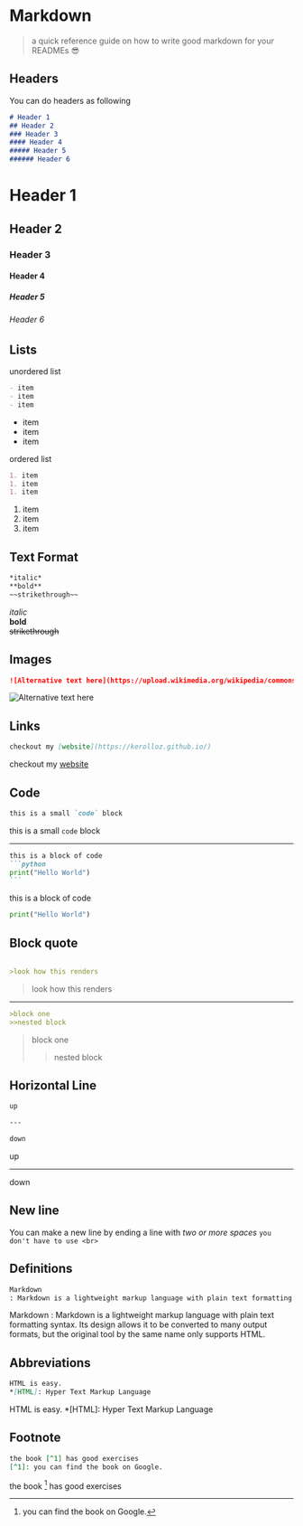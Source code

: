 # Markdown

> a quick reference guide on how to write good markdown for your READMEs :sunglasses:

## Headers

You can do headers as following

```markdown
# Header 1
## Header 2
### Header 3
#### Header 4
##### Header 5
###### Header 6
```

# Header 1
## Header 2
### Header 3
#### Header 4
##### Header 5
###### Header 6

## Lists

unordered list

```markdown
- item
- item
- item
```

- item
- item
- item

ordered list

```markdown
1. item
1. item
1. item
```

1. item
1. item
1. item

## Text Format

```markdown
*italic*
**bold**
~~strikethrough~~
```

*italic*  
**bold**  
~~strikethrough~~

## Images

```markdown
![Alternative text here](https://upload.wikimedia.org/wikipedia/commons/thumb/4/48/Markdown-mark.svg/1280px-Markdown-mark.svg.png)
```
![Alternative text here](https://upload.wikimedia.org/wikipedia/commons/thumb/4/48/Markdown-mark.svg/1280px-Markdown-mark.svg.png)

## Links

```markdown
checkout my [website](https://kerolloz.github.io/)
```
checkout my [website](https://kerolloz.github.io/)

## Code

```markdown
this is a small `code` block
```
this is a small `code` block

----

~~~~markdown
this is a block of code
```python
print("Hello World")
```
~~~~

this is a block of code
```python
print("Hello World")
```

## Block quote

```markdown

>look how this renders

```
>look how this renders

---

```markdown
>block one
>>nested block

```

>block one
>>nested block

## Horizontal Line

```markdown
up

---

down
```

up

---

down

## New line

You can make a new line by ending a line with *two or more spaces*
`you don't have to use <br>`

## Definitions

```markdown
Markdown
: Markdown is a lightweight markup language with plain text formatting syntax. Its design allows it to be converted to many output formats, but the original tool by the same name only supports HTML.
```

Markdown
: Markdown is a lightweight markup language with plain text formatting syntax. Its design allows it to be converted to many output formats, but the original tool by the same name only supports HTML.

## Abbreviations

```markdown
HTML is easy.
*[HTML]: Hyper Text Markup Language
```

HTML is easy.
*[HTML]: Hyper Text Markup Language

*<!-- a comment -->*

## Footnote

```markdown
the book [^1] has good exercises
[^1]: you can find the book on Google.

```

the book [^1] has good exercises
[^1]: you can find the book on Google.
